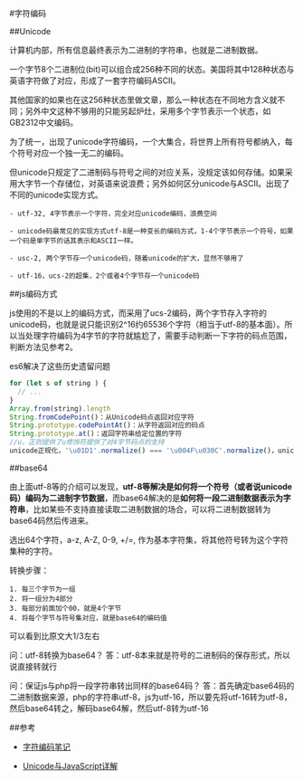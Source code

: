 #字符编码

##Unicode

计算机内部，所有信息最终表示为二进制的字符串，也就是二进制数据。

一个字节8个二进制位(bit)可以组合成256种不同的状态。美国将其中128种状态与英语字符做了对应，形成了一套字符编码ASCII。

其他国家的如果也在这256种状态里做文章，那么一种状态在不同地方含义就不同；另外中文这种不够用的只能另起炉灶，采用多个字节表示一个状态，如GB2312中文编码。

为了统一，出现了unicode字符编码，一个大集合，将世界上所有符号都纳入，每个符号对应一个独一无二的编码。

但unicode只规定了二进制码与符号之间的对应关系，没规定该如何存储。如果采用大字节一个存储位，对英语来说浪费；另外如何区分unicode与ASCII。出现了不同的unicode实现方式。

	- utf-32, 4字节表示一个字符，完全对应unicode编码，浪费空间

	- unicode码最常见的实现方式utf-8是一种变长的编码方式，1-4个字节表示一个符号，如果一个码是单字节的话其表示和ASCII一样。

	- usc-2, 两个字节存一个unicode码，随着unicode的扩大，显然不够用了

	- utf-16，ucs-2的超集，2个或者4个字节存一个unicode码

##js编码方式

js使用的不是以上的编码方式，而采用了ucs-2编码，两个字节存入字符的unicode码，也就是说只能识别2^16约65536个字符（相当于utf-8的基本面）。所以当处理字符编码为4字节的字符就尴尬了，需要手动判断一下字符的码点范围，判断方法见参考2。

es6解决了这些历史遗留问题

```js
for (let s of string ) {
  // ...
}
Array.from(string).length
String.fromCodePoint()：从Unicode码点返回对应字符
String.prototype.codePointAt()：从字符返回对应的码点
String.prototype.at()：返回字符串给定位置的字符
//u，正则提供了u修饰符提供了对4字节码点的支持
unicode正规化，'\u01D1'.normalize() === '\u004F\u030C'.normalize()，unicode对合成字符提供了不同的表示方法，用normalize方法使其正规化
```

##base64

由上面utf-8等的介绍可以发现，**utf-8等解决是如何将一个符号（或者说unicode码）编码为二进制字节数据**，而base64解决的是**如何将一段二进制数据表示为字符串**，比如某些不支持直接读取二进制数据的场合，可以将二进制数据转为base64码然后传进来。

选出64个字符，a-z, A-Z, 0-9, +/=, 作为基本字符集，将其他符号转为这个字符集种的字符。

转换步骤：

	1. 每三个字节为一组
	2. 将一组分为4部分
	3. 每部分前面加个00，就是4个字节
	4. 将每个字节与符号集对应，就是base64的编码值

可以看到比原文大1/3左右

问：utf-8转换为base64？
答：utf-8本来就是符号的二进制码的保存形式，所以说直接转就行

问：保证js与php将一段字符串转出同样的base64码？
答：首先确定base64码的二进制数据来源，php的字符串utf-8，js为utf-16，所以要先将utf-16转为utf-8，然后base64转之，解码base64解，然后utf-8转为utf-16

##参考

- [字符编码笔记](http://www.ruanyifeng.com/blog/2007/10/ascii_unicode_and_utf-8.html)

- [Unicode与JavaScript详解](http://www.ruanyifeng.com/blog/2014/12/unicode.html)